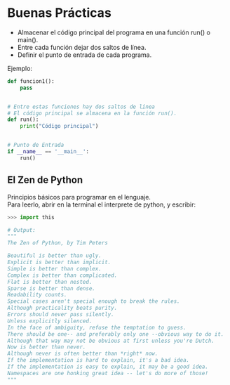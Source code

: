 # Buenas Prácticas

* Almacenar el código principal del programa en una función run() o main().
* Entre cada función dejar dos saltos de línea.
* Definir el punto de entrada de cada programa.

Ejemplo:
```python
def funcion1():
    pass


# Entre estas funciones hay dos saltos de línea
# El código principal se almacena en la función run().
def run():
    print("Código principal")


# Punto de Entrada
if __name__ == '__main__':
    run()
```

## El Zen de Python

Principios básicos para programar en el lenguaje.   
Para leerlo, abrir en la terminal el interprete de python, y escribir:
```python
>>> import this

# Output:
"""
The Zen of Python, by Tim Peters

Beautiful is better than ugly.
Explicit is better than implicit.
Simple is better than complex.
Complex is better than complicated.
Flat is better than nested.
Sparse is better than dense.
Readability counts.
Special cases aren't special enough to break the rules.
Although practicality beats purity.
Errors should never pass silently.
Unless explicitly silenced.
In the face of ambiguity, refuse the temptation to guess.
There should be one-- and preferably only one --obvious way to do it.
Although that way may not be obvious at first unless you're Dutch.
Now is better than never.
Although never is often better than *right* now.
If the implementation is hard to explain, it's a bad idea.
If the implementation is easy to explain, it may be a good idea.
Namespaces are one honking great idea -- let's do more of those!
"""
```